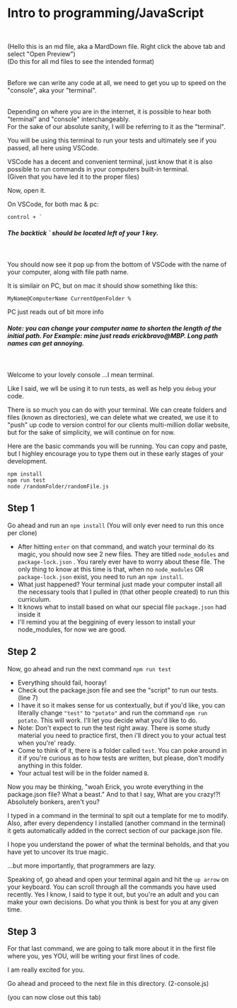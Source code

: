 <h1>Intro to programming/JavaScript</h1><br />

(Hello this is an md file, aka a MardDown file. Right click the above tab and select "Open Preview")<br />
(Do this for all md files to see the intended format)

<br />
Before we can write any code at all, we need to get you up to speed on the "console", aka your "terminal". <br />
<br />

Depending on where you are in the internet, it is possible to hear both "terminal" and "console" interchangeably.<br /> 
For the sake of our absolute sanity, I will be referring to it as the "terminal".<br />


You will be using this terminal to run your tests and ultimately see if you passed, all here using VSCode. <br />

VSCode has a decent and convenient terminal, just know that it is also possible to run commands in your computers built-in terminal. <br />
 (Given that you have led it to the proper files)

Now, open it.

On VSCode, for both mac & pc:
```
control + `
```
<h5>The backtick ` should be located left of your 1 key. </h5> <br />

You should now see it pop up from the bottom of VSCode with the name of your computer, along with file path name.

It is similair on PC, but on mac it should show something like this:
```
MyName@ComputerName CurrentOpenFolder % 
```
PC just reads out of bit more info
<h5>Note: you can change your computer name to shorten the length of the initial path. For Example: mine just reads erickbravo@MBP. Long path names can get annoying.</h5> <br />

Welcome to your lovely console ...I mean terminal.<br />

Like I said, we wll be using it to run tests, as well as help you `debug` your code.

There is so much you can do with your terminal. We can create folders and files (known as directories), we can delete what we created, we use it to "push" up code to version control for our clients multi-million dollar website, but for the sake of simplicity, we will continue on for now. 

Here are the basic commands you will be running. You can copy and paste, but I highley encourage you to type them out in these early stages of your development. 

```
npm install
npm run test
node /randomFolder/randomFile.js
```
<h2>Step 1</h2>

Go ahead and run an `npm install` (You will only ever need to run this once per clone)
- After hitting `enter` on that command, and watch your terminal do its magic, you should now see 2 new files. They are titled `node_modules` and `package-lock.json` . You rarely ever have to worry about these file. The only thing to know at this time is that, when no `node_modules` OR `package-lock.json` exist, you need to run an `npm install`.
- What just happened? Your terminal just made your computer install all the 
necessary tools that I pulled in (that other people created) to run this curriculum. 
- It knows what to install based on what our special file `package.json` had inside it
- I'll remind you at the beggining of every lesson to install your node_modules, for now we are good.

<h2>Step 2</h2>

Now, go ahead and run the next command `npm run test`
- Everything should fail, hooray!
- Check out the package.json file and see the "script" to run our tests. (line 7)
- I have it so it makes sense for us contextually, but if you'd like, you can literally change `"test"` to `"potato"` and run the command `npm run potato`. This will work. I'll let you decide what you'd like to do. 
- Note: Don't expect to run the test right away. There is some study material you need to practice first, then i'll direct you to your actual test when you're' ready.<br />
- Come to think of it, there is a folder called `test`. You can poke around in it if you're curious as to how tests are written, but please, don't modify anything in this folder.
- Your actual test will be in the folder named `B`.

Now you may be thinking, "woah Erick, you wrote everything in the package.json file? What a beast." And to that I say, What are you crazy!?!
Absolutely bonkers, aren't you? <br />

I typed in a command in the terminal to spit out a template for me to modify. Also, after every dependency I installed (another command in the terminal) it gets automatically added in the correct section of our package.json file.

I hope you understand the power of what the terminal beholds, and that you have yet to uncover its true magic. 

...but more importantly, that programmers are lazy.

Speaking of, go ahead and open your terminal again and hit the `up arrow` on your keyboard. You can scroll through all the commands you have used recently. Yes I know, I said to type it out, but you're an adult and you can make your own decisions. Do what you think is best for you at any given time.

<h2>Step 3</h2>

For that last command, we are going to talk more about it in the first file where you, yes YOU, will be writing your first lines of code. 

I am really excited for you. 

Go ahead and proceed to the next file in this directory. (2-console.js)

(you can now close out this tab)


